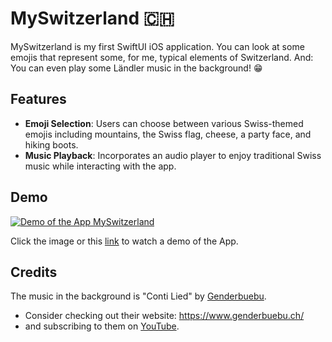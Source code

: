 # MySwitzerland 🇨🇭

MySwitzerland is my first SwiftUI iOS application. You can look at some emojis that represent some, for me, typical elements of Switzerland. And: You can even play some Ländler music in the background! 😁

## Features

- **Emoji Selection**: Users can choose between various Swiss-themed emojis including mountains, the Swiss flag, cheese, a party face, and hiking boots.
- **Music Playback**: Incorporates an audio player to enjoy traditional Swiss music while interacting with the app.

## Demo

[![Demo of the App MySwitzerland](http://img.youtube.com/vi/WQxO1EQaMzQ/0.jpg)](https://youtu.be/WQxO1EQaMzQ)  

Click the image or this [link](https://youtu.be/WQxO1EQaMzQ) to watch a demo of the App.

## Credits

The music in the background is "Conti Lied" by [Genderbuebu](https://www.genderbuebu.ch/).

 - Consider checking out their website: https://www.genderbuebu.ch/
 - and subscribing to them on [YouTube](https://www.youtube.com/@Genderbuebu).
